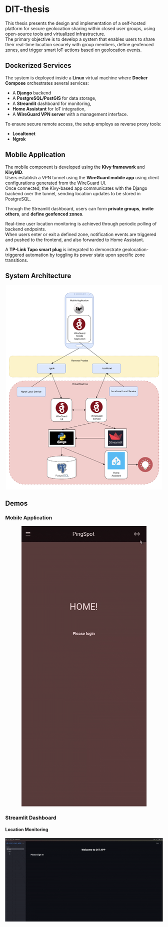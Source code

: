 # DIT-thesis

This thesis presents the design and implementation of a self-hosted platform for secure geolocation sharing within closed user groups, using open-source tools and virtualized infrastructure.  
The primary objective is to develop a system that enables users to share their real-time location securely with group members, define geofenced zones, and trigger smart IoT actions based on geolocation events.

## Dockerized Services

The system is deployed inside a **Linux** virtual machine where **Docker Compose** orchestrates several services:
- A **Django** backend
- A **PostgreSQL/PostGIS** for data storage,
- A **Streamlit** dashboard for monitoring,
- **Home Assistant** for IoT integration,
- A **WireGuard VPN server** with a management interface.

To ensure secure remote access, the setup employs as reverse proxy tools:
- **Localtonet** 
- **Ngrok**

## Mobile Application
The mobile component is developed using the **Kivy framework** and **KivyMD**.  
Users establish a VPN tunnel using the **WireGuard mobile app** using client configurations generated from the WireGuard UI.  
Once connected, the Kivy-based app communicates with the Django backend over the tunnel, sending location updates to be stored in PostgreSQL.

Through the Streamlit dashboard, users can form **private groups**, **invite others**, and **define geofenced zones**.  

Real-time user location monitoring is achieved through periodic polling of backend endpoints.  
When users enter or exit a defined zone, notification events are triggered and pushed to the frontend, and also forwarded to Home Assistant.  

A **TP-Link Tapo smart plug** is integrated to demonstrate geolocation-triggered automation by toggling its power state upon specific zone transitions.

## System Architecture

<p align="center"><img src="./resources/System-architecture.png" width="500"/></p>


## Demos
### Mobile Application
<p align="center"><img src="./resources/Mobile-app-demo.gif" alt="Mobile app" width="400"/></p>

### Streamlit Dashboard
#### Location Monitoring
[](https://github.com/akotronis/DIT-thesis/blob/main/resources/Location-monitoring.mp4)
<p align="center"><img src="./resources/Location-monitoring.gif" alt="Location Monitoring" width="700"/></p>